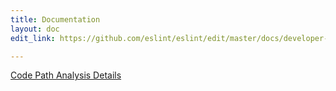 ```yaml
---
title: Documentation
layout: doc
edit_link: https://github.com/eslint/eslint/edit/master/docs/developer-guide/code-path-analysis/README.md

---
```

<!-- Note: No pull requests accepted for this file. See README.md in the root directory for details. -->

[Code Path Analysis Details](../code-path-analysis)
